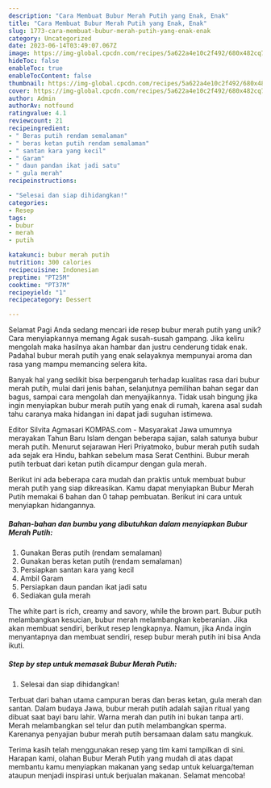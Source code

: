 ```yaml
---
description: "Cara Membuat Bubur Merah Putih yang Enak, Enak"
title: "Cara Membuat Bubur Merah Putih yang Enak, Enak"
slug: 1773-cara-membuat-bubur-merah-putih-yang-enak-enak
category: Uncategorized
date: 2023-06-14T03:49:07.067Z
image: https://img-global.cpcdn.com/recipes/5a622a4e10c2f492/680x482cq70/bubur-merah-putih-foto-resep-utama.jpg
hideToc: false
enableToc: true
enableTocContent: false
thumbnail: https://img-global.cpcdn.com/recipes/5a622a4e10c2f492/680x482cq70/bubur-merah-putih-foto-resep-utama.jpg
cover: https://img-global.cpcdn.com/recipes/5a622a4e10c2f492/680x482cq70/bubur-merah-putih-foto-resep-utama.jpg
author: Admin
authorAv: notfound
ratingvalue: 4.1
reviewcount: 21
recipeingredient:
- " Beras putih rendam semalaman"
- " beras ketan putih rendam semalaman"
- " santan kara yang kecil"
- " Garam"
- " daun pandan ikat jadi satu"
- " gula merah"
recipeinstructions:

- "Selesai dan siap dihidangkan!"
categories:
- Resep
tags:
- bubur
- merah
- putih

katakunci: bubur merah putih 
nutrition: 300 calories
recipecuisine: Indonesian
preptime: "PT25M"
cooktime: "PT37M"
recipeyield: "1"
recipecategory: Dessert

---
```



Selamat Pagi Anda sedang mencari ide resep bubur merah putih yang unik? Cara menyiapkannya memang Agak susah-susah gampang. Jika keliru mengolah maka hasilnya akan hambar dan justru cenderung tidak enak. Padahal bubur merah putih yang enak selayaknya mempunyai aroma dan rasa yang mampu memancing selera kita.


Banyak hal yang sedikit bisa berpengaruh terhadap kualitas rasa dari bubur merah putih, mulai dari jenis bahan, selanjutnya pemilihan bahan segar dan bagus, sampai cara mengolah dan menyajikannya. Tidak usah bingung jika ingin menyiapkan bubur merah putih yang enak di rumah, karena asal sudah tahu caranya maka hidangan ini dapat jadi suguhan istimewa.

Editor Silvita Agmasari KOMPAS.com - Masyarakat Jawa umumnya merayakan Tahun Baru Islam dengan beberapa sajian, salah satunya bubur merah putih. Menurut sejarawan Heri Priyatmoko, bubur merah putih sudah ada sejak era Hindu, bahkan sebelum masa Serat Centhini. Bubur merah putih terbuat dari ketan putih dicampur dengan gula merah.


Berikut ini ada beberapa cara mudah dan praktis untuk membuat bubur merah putih yang siap dikreasikan. Kamu dapat menyiapkan Bubur Merah Putih memakai 6 bahan dan 0 tahap pembuatan. Berikut ini cara untuk menyiapkan hidangannya.

<!--inarticleads1-->

##### Bahan-bahan dan bumbu yang dibutuhkan dalam menyiapkan Bubur Merah Putih:

1. Gunakan  Beras putih (rendam semalaman)
1. Gunakan  beras ketan putih (rendam semalaman)
1. Persiapkan  santan kara yang kecil
1. Ambil  Garam
1. Persiapkan  daun pandan ikat jadi satu
1. Sediakan  gula merah


The white part is rich, creamy and savory, while the brown part. Bubur putih melambangkan kesucian, bubur merah melambangkan keberanian. Jika akan membuat sendiri, berikut resep lengkapnya. Namun, jika Anda ingin menyantapnya dan membuat sendiri, resep bubur merah putih ini bisa Anda ikuti. 

<!--inarticleads2-->

##### Step by step untuk memasak Bubur Merah Putih:


1. Selesai dan siap dihidangkan!

Terbuat dari bahan utama campuran beras dan beras ketan, gula merah dan santan. Dalam budaya Jawa, bubur merah putih adalah sajian ritual yang dibuat saat bayi baru lahir. Warna merah dan putih ini bukan tanpa arti. Merah melambangkan sel telur dan putih melambangkan sperma. Karenanya penyajian bubur merah putih bersamaan dalam satu mangkuk. 

Terima kasih telah menggunakan resep yang tim kami tampilkan di sini. Harapan kami, olahan Bubur Merah Putih yang mudah di atas dapat membantu kamu menyiapkan makanan yang sedap untuk keluarga/teman ataupun menjadi inspirasi untuk berjualan makanan. Selamat mencoba!
